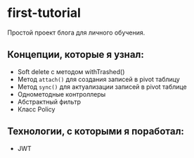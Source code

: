 # first-tutorial


Простой проект блога для личного обучения.

## Концепции, которые я узнал:
- Soft delete с методом withTrashed() 
- Метод `attach()` для создания записей в pivot таблицу
- Метод `sync()` для актуализации записей в pivot таблице
- Однометодные контроллеры
- Абстрактный фильтр
- Класс Policy

## Технологии, с которыми я поработал:

- JWT
